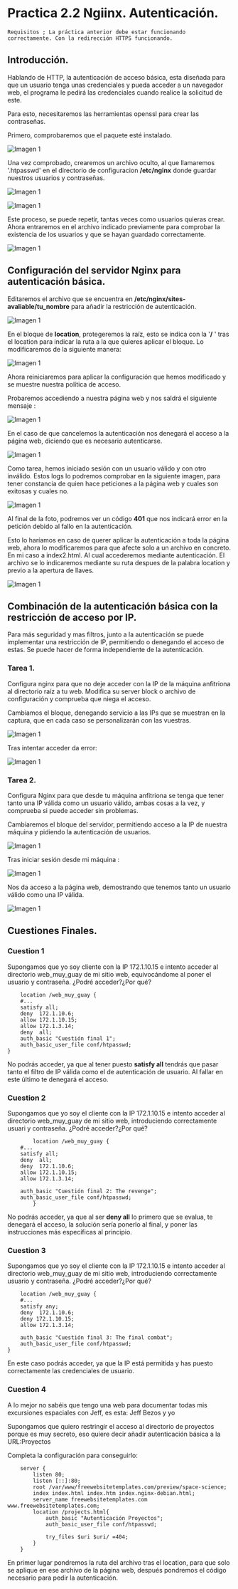 # Practica 2.2 Ngiinx. Autenticación.
    Requisitos ; La práctica anterior debe estar funcionando correctamente. Con la redirección HTTPS funcionando. 
## Introducción. 
Hablando de HTTP, la autenticación de acceso básica, esta diseñada para que un usuario tenga unas credenciales y pueda acceder a un navegador web, el programa le pedirá las credenciales cuando realice la solicitud de este.

Para esto, necesitaremos las herramientas openssl para crear las contraseñas.

Primero, comprobaremos que el paquete esté instalado. 

![Imagen 1](assets/images/1comando_paqueteinstalado.png)

Una vez comprobado, crearemos un archivo oculto, al que llamaremos '.htpasswd' en el directorio de configuracion **/etc/nginx** donde guardar nuestros usuarios y contraseñas. 

![Imagen 1](assets/images/2comando_creacionusuarios1.png)

![Imagen 1](assets/images/3comando_creacionusuarios2.png)

Este proceso, se puede repetir, tantas veces como usuarios quieras crear. Ahora entraremos en el archivo indicado previamente para comprobar la existencia de los usuarios y que se hayan guardado correctamente. 


![Imagen 1](assets/images/4comando_ficherousuarios.png)


## Configuración del servidor Nginx para autenticación básica. 
Editaremos el archivo que se encuentra en **/etc/nginx/sites-avaliable/tu_nombre** para añadir la restricción de autenticación. 

![Imagen 1](assets/images/5comando_accederficherosites.png)

En el bloque de **location**, protegeremos la raíz, esto se indica con la '**/** ' tras el location para indicar la ruta a la que quieres aplicar el bloque. Lo modificaremos de la siguiente manera: 

![Imagen 1](assets/images/6comando_modificacionlocation.png)

Ahora reiniciaremos para aplicar la configuración que hemos modificado y se muestre nuestra política de acceso. 

Probaremos accediendo a nuestra página web y nos saldrá el siguiente mensaje : 

![Imagen 1](assets/images/7comando_autenticacion1.png)

En el caso de que cancelemos la autenticación nos denegará el acceso a la página web, diciendo que es necesario autenticarse. 

![Imagen 1](assets/images/8comando_autenticacioncancelada.png)

Como tarea, hemos iniciado sesión con un usuario válido y con otro inválido. Estos logs lo podremos comprobar en la siguiente imagen, para tener constancia de quien hace peticiones a la página web y cuales son exitosas y cuales no. 

![Imagen 1](assets/images/9comando_tarea1acceslog.png)

Al final de la foto, podremos ver un código **401** que nos indicará error en la petición debido al fallo en la  autenticación. 

Esto lo haríamos en caso de querer aplicar la autenticación a toda la página web, ahora lo modificaremos para que afecte solo a un archivo en concreto. En mi caso a index2.html. Al cual accederemos mediante autenticación. El archivo se lo indicaremos mediante su ruta despues de la palabra location y previo a la apertura de llaves. 

![Imagen 1](assets/images/10comando_modificacionlocation2.png)

## Combinación de la autenticación básica con la restricción de acceso por IP. 
Para más seguridad y mas filtros, junto a la autenticación se puede implementar una restricción de IP, permitiendo o denegando el acceso de estas. Se puede hacer de forma independiente de la autenticación. 

### Tarea 1.
Configura nginx para que no deje acceder con la IP de la máquina anfitriona al directorio raíz a tu web. Modifica su server block o archivo de configuración y comprueba que niega el acceso. 

Cambiamos el bloque, denegando servicio a las IPs que se muestran en la captura, que en cada caso se personalizarán con las vuestras.

![Imagen 1](assets/images/11comando_denegacionip1.png)

Tras intentar acceder da error: 

![Imagen 1](assets/images/12comando_accesodenegado.png)

### Tarea 2. 
Configura Nginx para que desde tu máquina anfitriona se tenga que tener tanto una IP válida como un usuario válido, ambas cosas a la vez, y comprueba si puede acceder sin problemas. 

Cambiaremos el bloque del servidor, permitiendo acceso a la IP de nuestra máquina y pidiendo la autenticación de usuarios.

![Imagen 1](assets/images/15comando_denegarallow.png)

Tras iniciar sesión desde mi máquina : 

![Imagen 1](assets/images/13comando_autenticacionprueba.png)


Nos da acceso a la página web, demostrando que tenemos tanto un usuario válido como una IP válida. 

![Imagen 1](assets/images/14comando_accesoautenticacion.png)

## Cuestiones Finales. 
### Cuestion 1 
Supongamos que yo soy cliente con la IP 172.1.10.15 e intento acceder al directorio web_muy_guay de mi sitio web, equivocándome al poner el usuario y contraseña. ¿Podré acceder?¿Por qué?

```
    location /web_muy_guay {
    #...
    satisfy all;    
    deny  172.1.10.6;
    allow 172.1.10.15;
    allow 172.1.3.14;
    deny  all;
    auth_basic "Cuestión final 1";
    auth_basic_user_file conf/htpasswd;
}
```
No podrás acceder, ya que al tener puesto **satisfy all** tendrás que pasar tanto el filtro de IP válida como el de autenticación de usuario. Al fallar en este último te denegará el acceso. 


### Cuestion 2
Supongamos que yo soy el cliente con la IP 172.1.10.15 e intento acceder al directorio web_muy_guay de mi sitio web, introduciendo correctamente usuari y contraseña. ¿Podré acceder?¿Por qué?

```
        location /web_muy_guay {
    #...
    satisfy all;    
    deny  all;
    deny  172.1.10.6;
    allow 172.1.10.15;
    allow 172.1.3.14;

    auth_basic "Cuestión final 2: The revenge";
    auth_basic_user_file conf/htpasswd;
        }
```
No podrás acceder, ya que al ser **deny all** lo primero que se evalua, te denegará el acceso, la solución sería ponerlo al final, y poner las instrucciones más específicas al principio. 


### Cuestion 3
Supongamos que yo soy el cliente con la IP 172.1.10.15 e intento acceder al directorio web_muy_guay de mi sitio web, introduciendo correctamente usuario y contraseña. ¿Podré acceder?¿Por qué?

```
    location /web_muy_guay {
    #...
    satisfy any;    
    deny  172.1.10.6;
    deny 172.1.10.15;
    allow 172.1.3.14;

    auth_basic "Cuestión final 3: The final combat";
    auth_basic_user_file conf/htpasswd;
}
```
En este caso podrás acceder, ya que la IP está permitida y has puesto correctamente las credenciales de usuario. 

### Cuestion 4
A lo mejor no sabéis que tengo una web para documentar todas mis excursiones espaciales con Jeff, es esta: Jeff Bezos y yo

Supongamos que quiero restringir el acceso al directorio de proyectos porque es muy secreto, eso quiere decir añadir autenticación básica a la URL:Proyectos

Completa la configuración para conseguirlo:

```
    server {
        listen 80;
        listen [::]:80;
        root /var/www/freewebsitetemplates.com/preview/space-science;
        index index.html index.htm index.nginx-debian.html;
        server_name freewebsitetemplates.com www.freewebsitetemplates.com;
        location /projects.html{
            auth_basic "Autenticación Proyectos";
            auth_basic_user_file conf/htpasswd;

            try_files $uri $uri/ =404;
        }
    }
```
En primer lugar pondremos la ruta del archivo tras el location, para que solo se aplique en ese archivo de la página web, después pondremos el código necesario para pedir la autenticación. 
